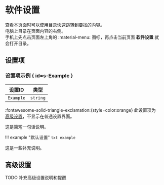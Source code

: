 # 软件设置

查看本页面时可以使用目录快速跳转到要找的内容。  
电脑上目录在页面内容的右侧。  
手机上先点击页面左上角的 :material-menu: 图标，再点击当前页面 **软件设置** 就会打开目录。

## 设置项

### 设置项示例 { id=s-Example }

| 设置ID | 类型 |
| ------ | ---- |
| `Example` | `string` |

:fontawesome-solid-triangle-exclamation:{style=color:orange} 此设置项为 [高级设置](#高级设置)，不显示在普通设置界面。

这是简短一句话说明。

!!! example "默认设置"
    ```txt
    example
    ```

这是一些补充说明。

## 高级设置

TODO 补充高级设置说明和提醒
